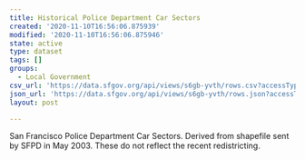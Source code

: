 ```yaml
---
title: Historical Police Department Car Sectors
created: '2020-11-10T16:56:06.875939'
modified: '2020-11-10T16:56:06.875946'
state: active
type: dataset
tags: []
groups:
  - Local Government
csv_url: 'https://data.sfgov.org/api/views/s6gb-yvth/rows.csv?accessType=DOWNLOAD'
json_url: 'https://data.sfgov.org/api/views/s6gb-yvth/rows.json?accessType=DOWNLOAD'
layout: post

---
```

San Francisco Police Department Car Sectors. Derived from shapefile sent by SFPD in May 2003. These do not reflect the recent redistricting.
